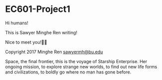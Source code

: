 # EC601-Project1

Hi humans!

This is Sawyer Minghe Ren writing!

Nice to meet you!👍🏻


Copyright 2017 Minghe Ren sawyermh@bu.edu

Space, the final frontier, this is the voyage of Starship Enterprise. Her ongoing mission,
to explore strange new worlds, to find out new life forms and civilizations, to boldly go
where no man has gone before.
